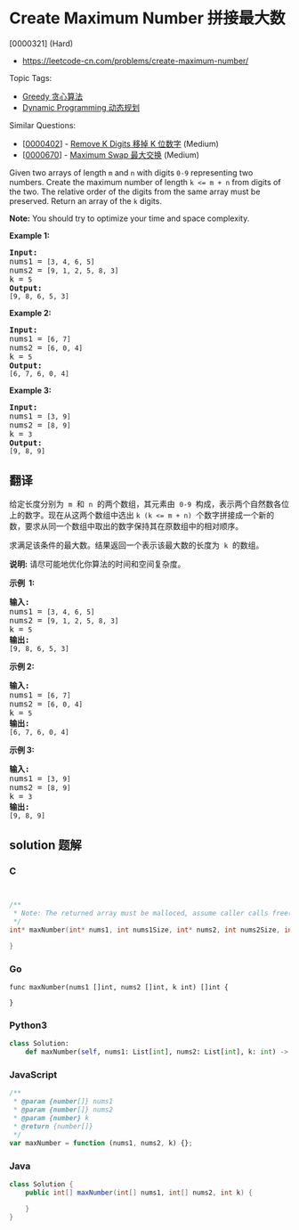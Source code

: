 # Create Maximum Number 拼接最大数

[0000321] (Hard)

- https://leetcode-cn.com/problems/create-maximum-number/

Topic Tags:

- [Greedy 贪心算法](https://leetcode-cn.com/tag/greedy/)
- [Dynamic Programming 动态规划](https://leetcode-cn.com/tag/dynamic-programming/)

Similar Questions:

- [[0000402](https://leetcode-cn.com/problems/remove-k-digits/)] - [Remove K Digits 移掉 K 位数字](./0000402.remove-k-digits.md) (Medium)
- [[0000670](https://leetcode-cn.com/problems/maximum-swap/)] - [Maximum Swap 最大交换](./0000670.maximum-swap.md) (Medium)

Given two arrays of length `m` and `n` with digits `0-9` representing two numbers. Create the maximum number of length `k <= m + n` from digits of the two. The relative order of the digits from the same array must be preserved. Return an array of the `k` digits.

**Note:** You should try to optimize your time and space complexity.

**Example 1:**

<pre><strong>Input:</strong>
nums1 = <code>[3, 4, 6, 5]</code>
nums2 = <code>[9, 1, 2, 5, 8, 3]</code>
k = <code>5</code>
<strong>Output:</strong>
<code>[9, 8, 6, 5, 3]</code></pre>

**Example 2:**

<pre><strong>Input:</strong>
nums1 = <code>[6, 7]</code>
nums2 = <code>[6, 0, 4]</code>
k = <code>5</code>
<strong>Output:</strong>
<code>[6, 7, 6, 0, 4]</code></pre>

**Example 3:**

<pre><strong>Input:</strong>
nums1 = <code>[3, 9]</code>
nums2 = <code>[8, 9]</code>
k = <code>3</code>
<strong>Output:</strong>
<code>[9, 8, 9]</code>
</pre>

## 翻译

给定长度分别为  `m`  和  `n`  的两个数组，其元素由  `0-9`  构成，表示两个自然数各位上的数字。现在从这两个数组中选出 `k (k <= m + n)`  个数字拼接成一个新的数，要求从同一个数组中取出的数字保持其在原数组中的相对顺序。

求满足该条件的最大数。结果返回一个表示该最大数的长度为  `k`  的数组。

**说明:** 请尽可能地优化你算法的时间和空间复杂度。

**示例  1:**

<pre><strong>输入:</strong>
nums1 = <code>[3, 4, 6, 5]</code>
nums2 = <code>[9, 1, 2, 5, 8, 3]</code>
k = <code>5</code>
<strong>输出:</strong>
<code>[9, 8, 6, 5, 3]</code></pre>

**示例 2:**

<pre><strong>输入:</strong>
nums1 = <code>[6, 7]</code>
nums2 = <code>[6, 0, 4]</code>
k = <code>5</code>
<strong>输出:</strong>
<code>[6, 7, 6, 0, 4]</code></pre>

**示例 3:**

<pre><strong>输入:</strong>
nums1 = <code>[3, 9]</code>
nums2 = <code>[8, 9]</code>
k = <code>3</code>
<strong>输出:</strong>
<code>[9, 8, 9]</code></pre>

## solution 题解

### C

```c


/**
 * Note: The returned array must be malloced, assume caller calls free().
 */
int* maxNumber(int* nums1, int nums1Size, int* nums2, int nums2Size, int k, int* returnSize){

}


```

### Go

```golang
func maxNumber(nums1 []int, nums2 []int, k int) []int {

}
```

### Python3

```python
class Solution:
    def maxNumber(self, nums1: List[int], nums2: List[int], k: int) -> List[int]:

```

### JavaScript

```javascript
/**
 * @param {number[]} nums1
 * @param {number[]} nums2
 * @param {number} k
 * @return {number[]}
 */
var maxNumber = function (nums1, nums2, k) {};
```

### Java

```java
class Solution {
    public int[] maxNumber(int[] nums1, int[] nums2, int k) {

    }
}
```
